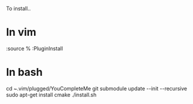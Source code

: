 To install..

# In vim
:source %
:PluginInstall

# In bash
cd ~.vim/plugged/YouCompleteMe
git submodule update --init --recursive
sudo apt-get install cmake
./install.sh
